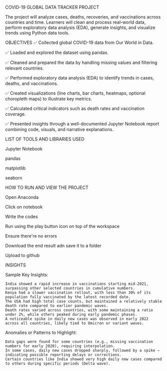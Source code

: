 COVID-19 GLOBAL DATA TRACKER PROJECT

  The project will analyze cases, deaths, recoveries, and vaccinations across countries and time. Learners will clean and process real-world data, perform exploratory data analysis (EDA), generate insights, and visualize trends using Python data tools.
 
 OBJECTIVES
  ✅ Collected global COVID-19 data from Our World in Data.
  
  ✅ Loaded and explored the dataset using pandas.
  
  ✅ Cleaned and prepared the data by handling missing values and filtering relevant countries.
  
  ✅ Performed exploratory data analysis (EDA) to identify trends in cases, deaths, and vaccinations.
  
  ✅ Created visualizations (line charts, bar charts, heatmaps, optional choropleth maps) to illustrate key metrics.
  
  ✅ Calculated critical indicators such as death rates and vaccination coverage.
  
  ✅ Presented insights through a well-documented Jupyter Notebook report combining code, visuals, and narrative explanations.
  

 LIST OF TOOLS AND LIBRARIES USED
 
   Jupyter Notebook
   
   pandas
   
   matplotlib
   
   seaborn
   

 HOW TO RUN AND VIEW THE PROJECT
 
  Open Anaconda
  
  Click on notebook
  
  Write the codes
  
  Run using the play button icon on top of the workspace
  
  Ensure there're no errors
  
  Download the end result adn save it to a folder
  
  Upload to github
  

 INSIGHTS
 
  Sample Key Insights:
  
    India showed a rapid increase in vaccinations starting mid-2021, surpassing other selected countries in cumulative numbers.
    Kenya had a slower vaccination rollout, with less than 30% of its population fully vaccinated by the latest recorded date.
    The USA had high total case counts, but maintained a relatively stable death rate compared to earlier pandemic waves.
    Death rates varied across countries, with some maintaining a ratio under 2%, while others peaked during early pandemic phases.
    A noticeable spike in daily new cases was observed in early 2022 across all countries, likely tied to Omicron or variant waves.

  Anomalies or Patterns to Highlight:
  
    Data gaps were found for some countries (e.g., missing vaccination numbers for early 2020), requiring interpolation.
    In some cases, daily new cases dropped sharply, followed by a spike — indicating possible reporting delays or corrections.
    Certain countries like India showed very high daily new cases compared to others during specific periods (Delta wave).
 
